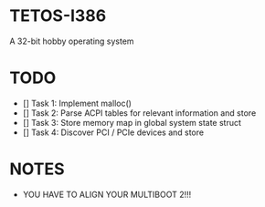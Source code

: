 # TETOS-I386
A 32-bit hobby operating system

# TODO
- [] Task 1: Implement malloc()
- [] Task 2: Parse ACPI tables for relevant information and store
- [] Task 3: Store memory map in global system state struct
- [] Task 4: Discover PCI / PCIe devices and store

# NOTES
- YOU HAVE TO ALIGN YOUR MULTIBOOT 2!!!